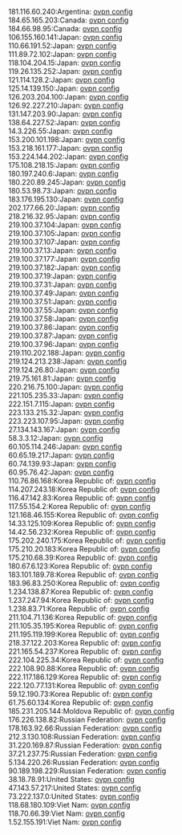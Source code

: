 181.116.60.240:Argentina: [ovpn config](vpn/181_116_60_240.ovpn)  
184.65.165.203:Canada: [ovpn config](vpn/184_65_165_203.ovpn)  
184.66.98.95:Canada: [ovpn config](vpn/184_66_98_95.ovpn)  
106.155.160.141:Japan: [ovpn config](vpn/106_155_160_141.ovpn)  
110.66.191.52:Japan: [ovpn config](vpn/110_66_191_52.ovpn)  
111.89.72.102:Japan: [ovpn config](vpn/111_89_72_102.ovpn)  
118.104.204.15:Japan: [ovpn config](vpn/118_104_204_15.ovpn)  
119.26.135.252:Japan: [ovpn config](vpn/119_26_135_252.ovpn)  
121.114.128.2:Japan: [ovpn config](vpn/121_114_128_2.ovpn)  
125.14.139.150:Japan: [ovpn config](vpn/125_14_139_150.ovpn)  
126.203.204.100:Japan: [ovpn config](vpn/126_203_204_100.ovpn)  
126.92.227.210:Japan: [ovpn config](vpn/126_92_227_210.ovpn)  
131.147.203.90:Japan: [ovpn config](vpn/131_147_203_90.ovpn)  
138.64.227.52:Japan: [ovpn config](vpn/138_64_227_52.ovpn)  
14.3.226.55:Japan: [ovpn config](vpn/14_3_226_55.ovpn)  
153.200.101.198:Japan: [ovpn config](vpn/153_200_101_198.ovpn)  
153.218.161.177:Japan: [ovpn config](vpn/153_218_161_177.ovpn)  
153.224.144.202:Japan: [ovpn config](vpn/153_224_144_202.ovpn)  
175.108.218.15:Japan: [ovpn config](vpn/175_108_218_15.ovpn)  
180.197.240.6:Japan: [ovpn config](vpn/180_197_240_6.ovpn)  
180.220.89.245:Japan: [ovpn config](vpn/180_220_89_245.ovpn)  
180.53.98.73:Japan: [ovpn config](vpn/180_53_98_73.ovpn)  
183.176.195.130:Japan: [ovpn config](vpn/183_176_195_130.ovpn)  
202.177.66.20:Japan: [ovpn config](vpn/202_177_66_20.ovpn)  
218.216.32.95:Japan: [ovpn config](vpn/218_216_32_95.ovpn)  
219.100.37.104:Japan: [ovpn config](vpn/219_100_37_104.ovpn)  
219.100.37.105:Japan: [ovpn config](vpn/219_100_37_105.ovpn)  
219.100.37.107:Japan: [ovpn config](vpn/219_100_37_107.ovpn)  
219.100.37.13:Japan: [ovpn config](vpn/219_100_37_13.ovpn)  
219.100.37.177:Japan: [ovpn config](vpn/219_100_37_177.ovpn)  
219.100.37.182:Japan: [ovpn config](vpn/219_100_37_182.ovpn)  
219.100.37.19:Japan: [ovpn config](vpn/219_100_37_19.ovpn)  
219.100.37.31:Japan: [ovpn config](vpn/219_100_37_31.ovpn)  
219.100.37.49:Japan: [ovpn config](vpn/219_100_37_49.ovpn)  
219.100.37.51:Japan: [ovpn config](vpn/219_100_37_51.ovpn)  
219.100.37.55:Japan: [ovpn config](vpn/219_100_37_55.ovpn)  
219.100.37.58:Japan: [ovpn config](vpn/219_100_37_58.ovpn)  
219.100.37.86:Japan: [ovpn config](vpn/219_100_37_86.ovpn)  
219.100.37.87:Japan: [ovpn config](vpn/219_100_37_87.ovpn)  
219.100.37.96:Japan: [ovpn config](vpn/219_100_37_96.ovpn)  
219.110.202.188:Japan: [ovpn config](vpn/219_110_202_188.ovpn)  
219.124.213.238:Japan: [ovpn config](vpn/219_124_213_238.ovpn)  
219.124.26.80:Japan: [ovpn config](vpn/219_124_26_80.ovpn)  
219.75.161.81:Japan: [ovpn config](vpn/219_75_161_81.ovpn)  
220.216.75.100:Japan: [ovpn config](vpn/220_216_75_100.ovpn)  
221.105.235.33:Japan: [ovpn config](vpn/221_105_235_33.ovpn)  
222.151.7.115:Japan: [ovpn config](vpn/222_151_7_115.ovpn)  
223.133.215.32:Japan: [ovpn config](vpn/223_133_215_32.ovpn)  
223.223.107.95:Japan: [ovpn config](vpn/223_223_107_95.ovpn)  
27.134.143.167:Japan: [ovpn config](vpn/27_134_143_167.ovpn)  
58.3.3.12:Japan: [ovpn config](vpn/58_3_3_12.ovpn)  
60.105.114.246:Japan: [ovpn config](vpn/60_105_114_246.ovpn)  
60.65.19.217:Japan: [ovpn config](vpn/60_65_19_217.ovpn)  
60.74.139.93:Japan: [ovpn config](vpn/60_74_139_93.ovpn)  
60.95.76.42:Japan: [ovpn config](vpn/60_95_76_42.ovpn)  
110.76.86.168:Korea Republic of: [ovpn config](vpn/110_76_86_168.ovpn)  
114.207.243.18:Korea Republic of: [ovpn config](vpn/114_207_243_18.ovpn)  
116.47.142.83:Korea Republic of: [ovpn config](vpn/116_47_142_83.ovpn)  
117.55.154.2:Korea Republic of: [ovpn config](vpn/117_55_154_2.ovpn)  
121.168.46.155:Korea Republic of: [ovpn config](vpn/121_168_46_155.ovpn)  
14.33.125.109:Korea Republic of: [ovpn config](vpn/14_33_125_109.ovpn)  
14.42.56.232:Korea Republic of: [ovpn config](vpn/14_42_56_232.ovpn)  
175.202.240.175:Korea Republic of: [ovpn config](vpn/175_202_240_175.ovpn)  
175.210.20.183:Korea Republic of: [ovpn config](vpn/175_210_20_183.ovpn)  
175.210.68.39:Korea Republic of: [ovpn config](vpn/175_210_68_39.ovpn)  
180.67.6.123:Korea Republic of: [ovpn config](vpn/180_67_6_123.ovpn)  
183.101.189.78:Korea Republic of: [ovpn config](vpn/183_101_189_78.ovpn)  
183.96.83.250:Korea Republic of: [ovpn config](vpn/183_96_83_250.ovpn)  
1.234.138.87:Korea Republic of: [ovpn config](vpn/1_234_138_87.ovpn)  
1.237.247.94:Korea Republic of: [ovpn config](vpn/1_237_247_94.ovpn)  
1.238.83.71:Korea Republic of: [ovpn config](vpn/1_238_83_71.ovpn)  
211.104.71.136:Korea Republic of: [ovpn config](vpn/211_104_71_136.ovpn)  
211.105.35.195:Korea Republic of: [ovpn config](vpn/211_105_35_195.ovpn)  
211.195.119.199:Korea Republic of: [ovpn config](vpn/211_195_119_199.ovpn)  
218.37.122.203:Korea Republic of: [ovpn config](vpn/218_37_122_203.ovpn)  
221.165.54.237:Korea Republic of: [ovpn config](vpn/221_165_54_237.ovpn)  
222.104.225.34:Korea Republic of: [ovpn config](vpn/222_104_225_34.ovpn)  
222.108.90.88:Korea Republic of: [ovpn config](vpn/222_108_90_88.ovpn)  
222.117.186.129:Korea Republic of: [ovpn config](vpn/222_117_186_129.ovpn)  
222.120.77.131:Korea Republic of: [ovpn config](vpn/222_120_77_131.ovpn)  
59.12.190.73:Korea Republic of: [ovpn config](vpn/59_12_190_73.ovpn)  
61.75.60.134:Korea Republic of: [ovpn config](vpn/61_75_60_134.ovpn)  
185.231.205.144:Moldova Republic of: [ovpn config](vpn/185_231_205_144.ovpn)  
176.226.138.82:Russian Federation: [ovpn config](vpn/176_226_138_82.ovpn)  
178.163.92.66:Russian Federation: [ovpn config](vpn/178_163_92_66.ovpn)  
212.3.130.108:Russian Federation: [ovpn config](vpn/212_3_130_108.ovpn)  
31.220.169.87:Russian Federation: [ovpn config](vpn/31_220_169_87.ovpn)  
37.21.237.75:Russian Federation: [ovpn config](vpn/37_21_237_75.ovpn)  
5.134.220.26:Russian Federation: [ovpn config](vpn/5_134_220_26.ovpn)  
90.189.198.229:Russian Federation: [ovpn config](vpn/90_189_198_229.ovpn)  
38.18.78.91:United States: [ovpn config](vpn/38_18_78_91.ovpn)  
47.143.57.217:United States: [ovpn config](vpn/47_143_57_217.ovpn)  
73.222.137.0:United States: [ovpn config](vpn/73_222_137_0.ovpn)  
118.68.180.109:Viet Nam: [ovpn config](vpn/118_68_180_109.ovpn)  
118.70.66.39:Viet Nam: [ovpn config](vpn/118_70_66_39.ovpn)  
1.52.155.191:Viet Nam: [ovpn config](vpn/1_52_155_191.ovpn)  
